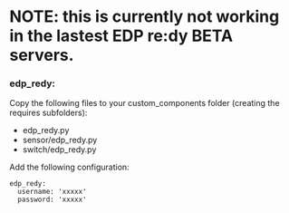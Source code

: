 # NOTE: this is currently not working in the lastest EDP re:dy BETA servers.

### edp_redy:
Copy the following files to your custom_components folder (creating the requires subfolders): 
- edp_redy.py
- sensor/edp_redy.py
- switch/edp_redy.py

Add the following configuration:

```
edp_redy:
  username: 'xxxxx'
  password: 'xxxxx'
```
